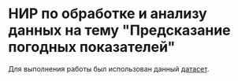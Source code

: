 # НИР по обработке и анализу данных на тему "Предсказание погодных показателей" 
Для выполнения работы был использован данный [датасет](https://www.kaggle.com/datasets/muthuj7/weather-dataset?resource=download).
